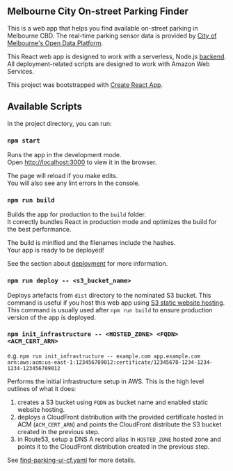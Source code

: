##  Melbourne City On-street Parking Finder

This is a web app that helps you find available on-street parking in Melbourne CBD. The real-time parking sensor data is provided by [City of Melbourne's Open Data Platform](https://data.melbourne.vic.gov.au/Transport-Movement/On-street-Parking-Bay-Sensors/vh2v-4nfs).

This React web app is designed to work with a serverless, Node.js [backend](). All deployment-related scripts are designed to work with Amazon Web Services.

This project was bootstrapped with [Create React App](https://github.com/facebook/create-react-app).

## Available Scripts

In the project directory, you can run:

### `npm start`

Runs the app in the development mode.<br>
Open [http://localhost:3000](http://localhost:3000) to view it in the browser.

The page will reload if you make edits.<br>
You will also see any lint errors in the console.

### `npm run build`

Builds the app for production to the `build` folder.<br>
It correctly bundles React in production mode and optimizes the build for the best performance.

The build is minified and the filenames include the hashes.<br>
Your app is ready to be deployed!

See the section about [deployment](https://facebook.github.io/create-react-app/docs/deployment) for more information.

### `npm run deploy -- <s3_bucket_name>`

Deploys artefacts from `dist` directory to the nominated S3 bucket. This command is useful if you host this web app using [S3 static website hosting](https://docs.aws.amazon.com/AmazonS3/latest/dev/WebsiteHosting.html). This command is usually used after `npm run build` to ensure production version of the app is deployed.

### `npm init_infrastructure -- <HOSTED_ZONE> <FQDN> <ACM_CERT_ARN>`

  e.g. `npm run init_infrastructure -- example.com app.example.com arn:aws:acm:us-east-1:123456789012:certificate/12345678-1234-1234-1234-123456789012`

Performs the initial infrastructure setup in AWS. This is the high level outlines of what it does:
1. creates a S3 bucket using `FQDN` as bucket name and enabled static website hosting.
1. deploys a CloudFront distribution with the provided certificate hosted in ACM (`ACM_CERT_ARN`) and points the CloudFront distribute the S3 bucket created in the previous step.
1. in Route53, setup a DNS A record alias in `HOSTED_ZONE` hosted zone and points it to the CloudFront distribution created in the previous step.

See [find-parking-ui-cf.yaml](scripts/find-parking-ui-cf.yaml) for more details.
